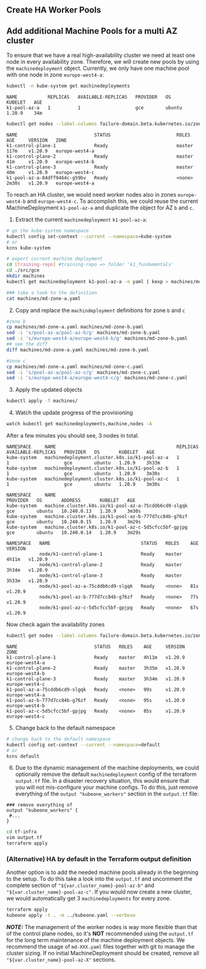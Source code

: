 ## Create HA Worker Pools

## Add additional Machine Pools for a multi AZ cluster

To ensure that we have a real high-availability cluster we need at least one node in every availability zone. Therefore, we will create new pools by using the `machinedeployment` object. Currently, we only have one machine pool with one node in zone `europe-west4-a`:
```bash
kubectl -n kube-system get machinedeployments
```
```
NAME           REPLICAS   AVAILABLE-REPLICAS   PROVIDER   OS       KUBELET   AGE
k1-pool-az-a   1          1                    gce        ubuntu   1.20.9    34m
```
```bash
kubectl get nodes --label-columns failure-domain.beta.kubernetes.io/zone
```
```
NAME                            STATUS                        ROLES    AGE     VERSION   ZONE
k1-control-plane-1              Ready                         master   117m    v1.20.9   europe-west4-a
k1-control-plane-2              Ready                         master   41m     v1.20.9   europe-west4-b
k1-control-plane-3              Ready                         master   40m     v1.20.9   europe-west4-c
k1-pool-az-a-84dff9464c-g59bv   Ready                         <none>   2m30s   v1.20.9   europe-west4-a
```   

To reach an HA cluster, we would need worker nodes also in zones `europe-west4-b` and `europe-west4-c`. To accomplish this, we could reuse the current MachineDeployment `k1-pool-az-a` and duplicate the object for AZ `b` and `c`.

1. Extract the current `machinedeployment` `k1-pool-az-a`:
```bash
# go the kube-system namespace
kubectl config set-context --current --namespace=kube-system
# or
kcns kube-system

# export current machine deployment
cd [training-repo] #training-repo => folder 'k1_fundamentals'
cd ./src/gce
mkdir machines     
kubectl get machinedeployment k1-pool-az-a -o yaml | kexp > machines/md-zone-a.yaml

### take a look to the definition
cat machines/md-zone-a.yaml
```                              
2. Copy and replace the `machindeployment` definitions for zone `b` and `c`
```bash
#zone b
cp machines/md-zone-a.yaml machines/md-zone-b.yaml
sed -i 's/pool-az-a/pool-az-b/g' machines/md-zone-b.yaml
sed -i 's/europe-west4-a/europe-west4-b/g' machines/md-zone-b.yaml
## see the diff
diff machines/md-zone-a.yaml machines/md-zone-b.yaml

#zone c
cp machines/md-zone-a.yaml machines/md-zone-c.yaml
sed -i 's/pool-az-a/pool-az-c/g' machines/md-zone-c.yaml
sed -i 's/europe-west4-a/europe-west4-c/g' machines/md-zone-c.yaml
```
3. Apply the updated objects
```bash
kubectl apply -f machines/               
```                                                     
4. Watch the update progress of the provisioning
```bash
watch kubectl get machinedeployments,machine,nodes -A
```
After a few minutes you should see, 3 nodes in total.
```
NAMESPACE     NAME                                            REPLICAS   AVAILABLE-REPLICAS   PROVIDER   OS       KUBELET   AGE
kube-system   machinedeployment.cluster.k8s.io/k1-pool-az-a   1          1                    gce        ubuntu   1.20.9    3h33m
kube-system   machinedeployment.cluster.k8s.io/k1-pool-az-b   1          1                    gce        ubuntu   1.20.9    3m30s
kube-system   machinedeployment.cluster.k8s.io/k1-pool-az-c   1          1                    gce        ubuntu   1.20.9    3m30s

NAMESPACE     NAME                                                   PROVIDER   OS       ADDRESS       KUBELET   AGE
kube-system   machine.cluster.k8s.io/k1-pool-az-a-75cddb6cd9-slgqk   gce        ubuntu   10.240.0.13   1.20.9    3m30s
kube-system   machine.cluster.k8s.io/k1-pool-az-b-777d7cc84b-g76zf   gce        ubuntu   10.240.0.15   1.20.9    3m29s
kube-system   machine.cluster.k8s.io/k1-pool-az-c-5d5cfcc5bf-gpjpg   gce        ubuntu   10.240.0.14   1.20.9    3m29s

NAMESPACE   NAME                                 STATUS   ROLES    AGE     VERSION
            node/k1-control-plane-1              Ready    master   4h11m   v1.20.9
            node/k1-control-plane-2              Ready    master   3h34m   v1.20.9
            node/k1-control-plane-3              Ready    master   3h33m   v1.20.9
            node/k1-pool-az-a-75cddb6cd9-slgqk   Ready    <none>   81s     v1.20.9
            node/k1-pool-az-b-777d7cc84b-g76zf   Ready    <none>   77s     v1.20.9
            node/k1-pool-az-c-5d5cfcc5bf-gpjpg   Ready    <none>   67s     v1.20.9
```
Now check again the availability zones
```bash
kubectl get nodes --label-columns failure-domain.beta.kubernetes.io/zone
```
```
NAME                            STATUS   ROLES    AGE     VERSION   ZONE
k1-control-plane-1              Ready    master   4h11m   v1.20.9   europe-west4-a
k1-control-plane-2              Ready    master   3h35m   v1.20.9   europe-west4-b
k1-control-plane-3              Ready    master   3h34m   v1.20.9   europe-west4-c
k1-pool-az-a-75cddb6cd9-slgqk   Ready    <none>   99s     v1.20.9   europe-west4-a
k1-pool-az-b-777d7cc84b-g76zf   Ready    <none>   95s     v1.20.9   europe-west4-b
k1-pool-az-c-5d5cfcc5bf-gpjpg   Ready    <none>   85s     v1.20.9   europe-west4-c
```

5. Change back to the default namespace
```bash
# change back to the default namespace
kubectl config set-context --current --namespace=default
# or
kcns default
```

6. Due to the dynamic management of the machine deployments, we could optionally remove the default `machinedeployment` config of the terraform `output.tf` file. In a disaster recovery situation, this would ensure that you will not mis-configure your machine configs. To do this, just remove everything of the `output "kubeone_workers"` section in the `output.tf` file:
```hcl-terraform
### remove everything of
output "kubeone_workers" {
 #...
}
```  
```bash
cd tf-infra
vim output.tf
terraform apply
```

### (Alternative) HA by default in the Terraform output definition

Another option is to add the needed machine pools already in the beginning to the setup. To do this take a look into the `output.tf` and uncomment the complete section of `"${var.cluster_name}-pool-az-b"` and `"${var.cluster_name}-pool-az-c"`. If you would now create a new cluster, we would automatically get 3 `machinedeployments` for every zone.

```bash                                         
terraform apply
kubeone apply -t . -m ../kubeone.yaml --verbose
```
***NOTE:*** The management of the worker nodes is way more flexible than that of the control plane nodes, so it's **NOT** recommended using the `output.tf` for the long term maintenance of the machine deployment objects. We recommend the usage of `md-XXX.yaml` files together with git to manage the cluster sizing. If no initial MachineDeployment should be created, remove all `"${var.cluster_name}-pool-az-X"` sections. 
